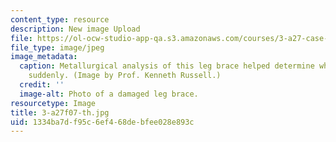 ```yaml
---
content_type: resource
description: New image Upload
file: https://ol-ocw-studio-app-qa.s3.amazonaws.com/courses/3-a27-case-studies-in-forensic-metallurgy-fall-2007/1334ba7df95c6ef468debfee028e893c_3-a27f07-th.jpg
file_type: image/jpeg
image_metadata:
  caption: Metallurgical analysis of this leg brace helped determine why it failed
    suddenly. (Image by Prof. Kenneth Russell.)
  credit: ''
  image-alt: Photo of a damaged leg brace.
resourcetype: Image
title: 3-a27f07-th.jpg
uid: 1334ba7d-f95c-6ef4-68de-bfee028e893c
---
```

